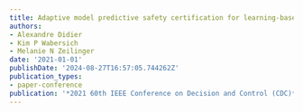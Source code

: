 ```yaml
---
title: Adaptive model predictive safety certification for learning-based control
authors:
- Alexandre Didier
- Kim P Wabersich
- Melanie N Zeilinger
date: '2021-01-01'
publishDate: '2024-08-27T16:57:05.744262Z'
publication_types:
- paper-conference
publication: '*2021 60th IEEE Conference on Decision and Control (CDC)*'
---
```

